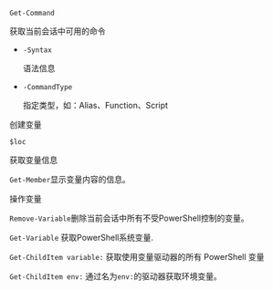 `Get-Command`

获取当前会话中可用的命令

- `-Syntax`

    语法信息

- `-CommandType`

    指定类型，如：Alias、Function、Script

创建变量

```
$loc
```

获取变量信息

`Get-Member`显示变量内容的信息。

操作变量

`Remove-Variable`删除当前会话中所有不受PowerShell控制的变量。

`Get-Variable` 获取PowerShell系统变量.

`Get-ChildItem variable:` 获取使用变量驱动器的所有 PowerShell 变量

`Get-ChildItem env:` 通过名为`env:`的驱动器获取环境变量。